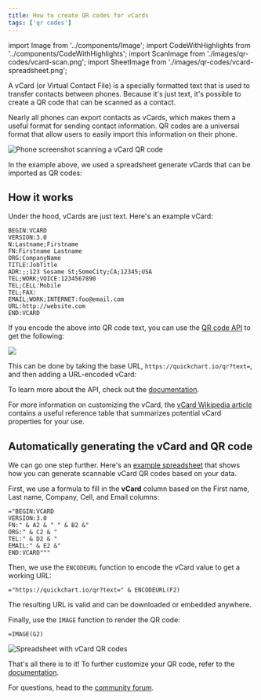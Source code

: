 ```yaml
---
title: How to create QR codes for vCards
tags: ['qr codes']
---
```


import Image from '../components/Image';
import CodeWithHighlights from '../components/CodeWithHighlights';
import ScanImage from './images/qr-codes/vcard-scan.png';
import SheetImage from './images/qr-codes/vcard-spreadsheet.png';

A vCard (or Virtual Contact File) is a specially formatted text that is used to transfer contacts between phones. Because it's just text, it's possible to create a QR code that can be scanned as a contact.

Nearly all phones can export contacts as vCards, which makes them a useful format for sending contact information. QR codes are a universal format that allow users to easily import this information on their phone.

<Image noBorder maxWidth={500} src={ScanImage} alt="Phone screenshot scanning a vCard QR code" />

In the example above, we used a spreadsheet generate vCards that can be imported as QR codes:

## How it works

Under the hood, vCards are just text. Here's an example vCard:

```
BEGIN:VCARD
VERSION:3.0
N:Lastname;Firstname
FN:Firstname Lastname
ORG:CompanyName
TITLE:JobTitle
ADR:;;123 Sesame St;SomeCity;CA;12345;USA
TEL;WORK;VOICE:1234567890
TEL;CELL:Mobile
TEL;FAX:
EMAIL;WORK;INTERNET:foo@email.com
URL:http://website.com
END:VCARD
```

If you encode the above into QR code text, you can use the [QR code API](/qr-code-api/) to get the following:

<Image noBorder src="https://quickchart.io/qr?text=BEGIN%3AVCARD%0AVERSION%3A3.0%0AN%3ALastname%3BFirstname%0AFN%3AFirstname%20Lastname%0AORG%3ACompanyName%0ATITLE%3AJobTitle%0AADR%3A%3B%3B123%20Sesame%20St%3BSomeCity%3BCA%3B12345%3BUSA%0ATEL%3BWORK%3BVOICE%3A1234567890%0ATEL%3BCELL%3AMobile%0ATEL%3BFAX%3A%0AEMAIL%3BWORK%3BINTERNET%3Afoo%40email.com%0AURL%3Ahttp%3A%2F%2Fwebsite.com%0AEND%3AVCARD" caption="This QR code contains a vCard" />

This can be done by taking the base URL, `https://quickchart.io/qr?text=`, and then adding a URL-encoded vCard:

<CodeWithHighlights code="**https://quickchart.io/qr?text=**BEGIN%3AVCARD%0AVERSION%3A3.0%0AN%3ALastname%3BFirstname%0AFN%3AFirstname%20Lastname%0AORG%3ACompanyName%0ATITLE%3AJobTitle%0AADR%3A%3B%3B123%20Sesame%20St%3BSomeCity%3BCA%3B12345%3BUSA%0ATEL%3BWORK%3BVOICE%3A1234567890%0ATEL%3BCELL%3AMobile%0ATEL%3BFAX%3A%0AEMAIL%3BWORK%3BINTERNET%3Afoo%40email.com%0AURL%3Ahttp%3A%2F%2Fwebsite.com%0AEND%3AVCARD" />

To learn more about the API, check out the [documentation](https://quickchart.io/documentation/#qr).

For more information on customizing the vCard, the [vCard Wikipedia article](https://en.wikipedia.org/wiki/VCard#Properties) contains a useful reference table that summarizes potential vCard properties for your use.

## Automatically generating the vCard and QR code

We can go one step further. Here's an [example spreadsheet](https://docs.google.com/spreadsheets/d/1-THXs_VCw0SAar3GsNtZlm0p8HGpupZvV_jwjRhxGSQ/edit#gid=0) that shows how you can generate scannable vCard QR codes based on your data.

First, we use a formula to fill in the **vCard** column based on the First name, Last name, Company, Cell, and Email columns:

```
="BEGIN:VCARD
VERSION:3.0
FN:" & A2 & " " & B2 &"
ORG:" & C2 & "
TEL:" & D2 & "
EMAIL:" & E2 &"
END:VCARD"""
```

Then, we use the `ENCODEURL` function to encode the vCard value to get a working URL:

```
="https://quickchart.io/qr?text=" & ENCODEURL(F2)
```

The resulting URL is valid and can be downloaded or embedded anywhere.

Finally, use the `IMAGE` function to render the QR code:

```
=IMAGE(G2)
```

<Image src={SheetImage} alt="Spreadsheet with vCard QR codes" />

That's all there is to it! To further customize your QR code, refer to the [documentation](https://quickchart.io/documentation/#qr).

For questions, head to the [community forum](https://community.quickchart.io/).
